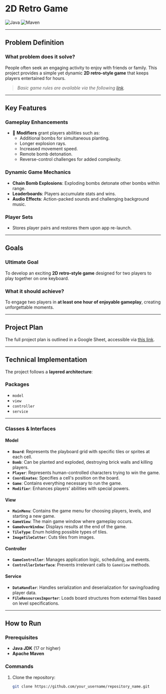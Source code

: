 # **2D Retro Game**

![Java](https://img.shields.io/badge/Java-ED8B00?style=for-the-badge&logo=java&logoColor=white)
![Maven](https://img.shields.io/badge/Maven-C71A36?style=for-the-badge&logo=apachemaven&logoColor=white)

---

## **Problem Definition**

### **What problem does it solve?**
People often seek an engaging activity to enjoy with friends or family. This project provides a simple yet dynamic **2D retro-style game** that keeps players entertained for hours.

> *Basic game rules are available via the following [link](#).*

---

## **Key Features**
### **Gameplay Enhancements**
- 🎇 **Modifiers** grant players abilities such as:
  - Additional bombs for simultaneous planting.
  - Longer explosion rays.
  - Increased movement speed.
  - Remote bomb detonation.
  - Reverse-control challenges for added complexity.

### **Dynamic Game Mechanics**
- **Chain Bomb Explosions**: Exploding bombs detonate other bombs within range.
- **Leaderboards**: Players accumulate stats and wins.
- **Audio Effects**: Action-packed sounds and challenging background music.

### **Player Sets**
- Stores player pairs and restores them upon app re-launch.

---

## **Goals**

### **Ultimate Goal**
To develop an exciting **2D retro-style game** designed for two players to play together on one keyboard.

### **What it should achieve?**
To engage two players in **at least one hour of enjoyable gameplay**, creating unforgettable moments.

---

## **Project Plan**
The full project plan is outlined in a Google Sheet, accessible via [this link](#).

---

## **Technical Implementation**

The project follows a **layered architecture**:

### **Packages**
- `model`
- `view`
- `controller`
- `service`

---

### **Classes & Interfaces**

#### **Model**
- **`Board`**: Represents the playboard grid with specific tiles or sprites at each cell.
- **`Bomb`**: Can be planted and exploded, destroying brick walls and killing players.
- **`Player`**: Represents human-controlled characters trying to win the game.
- **`Coordinates`**: Specifies a cell's position on the board.
- **`Game`**: Contains everything necessary to run the game.
- **`Modifier`**: Enhances players' abilities with special powers.

#### **View**
- **`MainMenu`**: Contains the game menu for choosing players, levels, and starting a new game.
- **`GameView`**: The main game window where gameplay occurs.
- **`GameOverWindow`**: Displays results at the end of the game.
- **`TileType`**: Enum holding possible types of tiles.
- **`ImageTileCutter`**: Cuts tiles from images.

#### **Controller**
- **`GameController`**: Manages application logic, scheduling, and events.
- **`ControllerInterface`**: Prevents irrelevant calls to `GameView` methods.

#### **Service**
- **`DataHandler`**: Handles serialization and deserialization for saving/loading player data.
- **`FileResourcesImporter`**: Loads board structures from external files based on level specifications.

---

## **How to Run**

### **Prerequisites**
- **Java JDK** (17 or higher)
- **Apache Maven**

### **Commands**
1. Clone the repository:
   ```bash
   git clone https://github.com/your_username/repository_name.git
